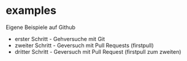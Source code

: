 # examples
Eigene Beispiele auf Github
- erster Schritt - Gehversuche mit Git
- zweiter Schritt - Geversuch mit Pull Requests (firstpull)
- dritter Schritt - Geversuch mit Pull Request (firstpull zum zweiten)


